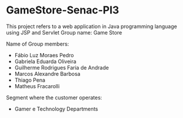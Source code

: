 # GameStore-Senac-PI3
This project refers to a web application in Java programming language using JSP and Servlet
Group name: 
Game Store 

Name of Group members:
- Fábio Luz Moraes Pedro
- Gabriela Eduarda Oliveira 
- Guilherme Rodrigues Faria de Andrade
- Marcos Alexandre Barbosa
- Thiago Pena
- Matheus Fracarolli

Segment where the customer operates:
- Gamer e Technology Departments
